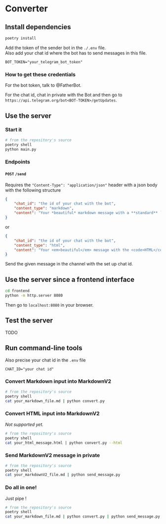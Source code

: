 # Converter

## Install dependencies

```sh
poetry install
```

Add the token of the sender bot in the `./.env` file.  
Also add your chat id where the bot has to send messages in this file.

```env
BOT_TOKEN="your_telegram_bot_token"
```

### How to get these credentials

For the bot token, talk to @FatherBot.

For the chat id, chat in private with the Bot and then go to `https://api.telegram.org/bot<BOT-TOKEN>/getUpdates`.


## Use the server

### Start it

```sh
# from the repository's source
poetry shell
python main.py
```

### Endpoints

#### `POST` `/send`

Requires the `"Content-Type": "application/json"` header with a json body with the following structure
```json
{
    "chat_id": "the id of your chat with the bot",
    "content_type": "markdown",
    "content": "Your *beautiful* markdown message with a **standard** `format`."
}
```

or

```json
{
    "chat_id": "the id of your chat with the bot",
    "content_type": "html",
    "content": "Your <em>beautiful</em> message with the <code>HTML</code> <strong>format</strong>."
}
```

Send the given message in the channel with the set up chat id.

## Use the server since a frontend interface

```sh
cd frontend
python -m http.server 8080
```

Then go to `localhost:8080` in your browser.

## Test the server

TODO

## Run command-line tools

Also precise your chat id in the `.env` file
```
CHAT_ID="your chat id"
```

### Convert Markdown input into MarkdownV2

```sh
# from the repository's source
poetry shell
cat your_markdown_file.md | python convert.py
```

### Convert HTML input into MarkdownV2

*Not supported yet.*

```sh
# from the repository's source
poetry shell
cat your_html_message.html | python convert.py --html
```

### Send MarkdownV2 message in private

```sh
# from the repository's source
poetry shell
cat your_markdownV2_file.md | python send_message.py
```

### Do all in one!

Just pipe !

```sh
# from the repository's source
poetry shell
cat your_markdown_file.md | python convert.py | python send_message.py
```
